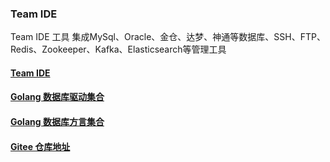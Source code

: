 ### Team IDE

Team IDE 工具 集成MySql、Oracle、金仓、达梦、神通等数据库、SSH、FTP、Redis、Zookeeper、Kafka、Elasticsearch等管理工具

#### [Team IDE](https://github.com/team-ide/teamide)

#### [Golang 数据库驱动集合](https://github.com/team-ide/go-driver)

#### [Golang 数据库方言集合](https://github.com/team-ide/go-dialect)

#### [Gitee 仓库地址](https://gitee.com/teamide/teamide)
